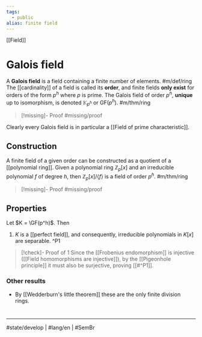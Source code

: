 ```yaml
---
tags:
  - public
alias: finite field
---
```

[[Field]]
# Galois field
A **Galois field** is a field containing a finite number of elements. #m/def/ring
The [[cardinality]] of a field is called its **order**,
and finite fields **only exist** for orders of the form $p^h$ where $p$ is prime.
The Galois field of order $p^h$, **unique** up to isomorphism, is denoted $\mathbb{K}_{p^h}$ or $\mathrm{GF}(p^h)$. #m/thm/ring

> [!missing]- Proof
> #missing/proof

Clearly every Galois field is in particular a [[Field of prime characteristic]].

## Construction
A finite field of a given order can be constructed as a quotient of a [[polynomial ring]].
Given a polynomial ring $\mathbb{Z}_{p}[x]$
and an irreducible polynomial $f$ of degree $h$,
then $\mathbb{Z}_{p}[x] / \langle f \rangle$ is a field of order $p^h$. #m/thm/ring 

> [!missing]- Proof
> #missing/proof

## Properties

Let $K = \GF(p^h)$. Then

1. $K$ is a [[perfect field]], and consequently, irreducible polynomials in $K[x]$ are separable. ^P1

> [!check]- Proof of 1
> Since the [[Frobenius endomorphism]] is injective ([[Field homomorphisms are injective]]), by the [[Pigeonhole principle]] it must also be surjective, proving [[#^P1]]. <span class="QED"/>

### Other results

- By [[Wedderburn's little theorem]] these are the only finite division rings.

#
---
#state/develop | #lang/en | #SemBr
